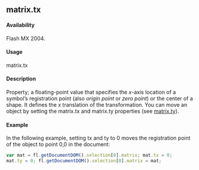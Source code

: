 ## matrix.tx

#### Availability

Flash MX 2004.

#### Usage

matrix.tx

#### Description

Property; a floating-point value that specifies the *x*-axis location of a symbol’s registration point (also *origin point* or
*zero point*) or the center of a shape. It defines the *x* translation of the transformation.
You can move an object by setting the matrix.tx and matrix.ty properties (see [matrix.ty](../Matrix_object/matrix5.md)).

#### Example


In the following example, setting tx and ty to 0 moves the registration point of the object to point 0,0 in the document:

```javascript
var mat = fl.getDocumentDOM().selection[0].matrix; mat.tx = 0;
mat.ty = 0; fl.getDocumentDOM().selection[0].matrix = mat;
```

<span id="matrix.ty" class="anchor"></span>
